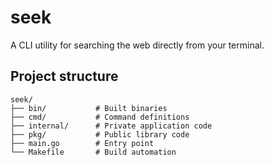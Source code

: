 # seek

A CLI utility for searching the web directly from your terminal.

## Project structure

```
seek/
├── bin/           # Built binaries
├── cmd/           # Command definitions
├── internal/      # Private application code
├── pkg/           # Public library code
├── main.go        # Entry point
└── Makefile       # Build automation
```
